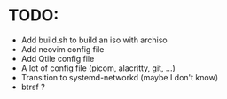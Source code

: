 # TODO:
* Add build.sh to build an iso with archiso
* Add neovim config file
* Add Qtile config file
* A lot of config file (picom, alacritty, git, ...)
* Transition to systemd-networkd (maybe I don't know)
* btrsf ?
